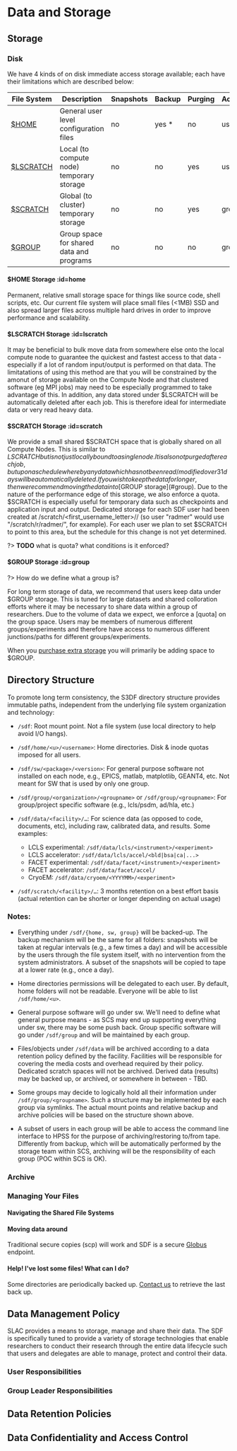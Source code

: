 # Data and Storage

## Storage

### Disk

We have 4 kinds of on disk immediate access storage available; each have their limitations which are described below:

| File System  | Description | Snapshots  | Backup  | Purging  | Access | Retention | Speed |
|---|---|---|---|---|---|---|---|
| [$HOME](#home) | General user level configuration files | no | yes * | no | user | Forever | Fast |
| [$LSCRATCH](#lscratch) | Local (to compute node) temporary storage | no | no | yes | user | Per Job | Fastest |
| [$SCRATCH](#scratch) | Global (to cluster) temporary storage | no | no | yes | group | 31 days* | Fast |
| [$GROUP](#scratch) | Group space for shared data and programs | no | no | no | group | Forever | Fast |

#### $HOME Storage :id=home

Permanent, relative small storage space for things like source code, shell scripts, etc. Our current file system will place small files (<1MB) SSD and also spread larger files across multiple hard drives in order to improve performance and scalability.

#### $LSCRATCH Storage :id=lscratch

It may be beneficial to bulk move data from somewhere else onto the local compute node to guarantee the quickest and fastest access to that data - especially if a lot of random input/output is performed on that data. The limitatations of using this method are that you will be constrained by the amonut of storage available on the Compute Node and that clustered software (eg MPI jobs) may need to be especially programmed to take advantage of this. In addition, any data stored under $LSCRATCH will be automatically deleted after each job. This is therefore ideal for intermediate data or very read heavy data.

#### $SCRATCH Storage :id=scratch

We provide a small shared $SCRATCH space that is globally shared on all Compute Nodes. This is similar to $LSCRATCH but is not just locally bound to a single node. It is also not purged after each job, but upon a schedule whereby any data which has not been read/modified over 31 days will be automatically deleted. If you wish to keep the data for longer, then we recommend moving the data into [$GROUP storage](#group). Due to the nature of the performance edge of this storage, we also enforce a quota. $SCRATCH is especially useful for temporary data such as checkpoints and application input and output.
Dedicated storage for each SDF user had been created at /scratch/<first_username_letter>/<username>/ (so user "radmer" would use "/scratch/r/radmer/", for example).  For each user we plan to set $SCRATCH to point to this area, but the schedule for this change is not yet determined.

?> __TODO__ what is quota? what conditions is it enforced?

#### $GROUP Storage :id=group

?> How do we define what a group is?

For long term storage of data, we recommend that users keep data under $GROUP storage. This is tuned for large datasets and shared colloration efforts where it may be necessary to share data within a group of researchers. Due to the volume of data we expect, we enforce a [quota] on the group space. Users may be members of numerous different groups/experiments and therefore have access to numerous different junctions/paths for different groups/experiments.

When you [purchase extra storage](resources-and-allocations?id=storage-1) you will primarily be adding space to $GROUP.




## Directory Structure

To promote long term consistency, the S3DF directory structure provides immutable paths, independent from the underlying file system organization and technology:

* `/sdf`: Root mount point.  Not a file system (use local directory to help avoid I/O hangs).

* `/sdf/home/<u>/<username>`: Home directories.  Disk & inode quotas imposed for all users.

* `/sdf/sw/<package>/<version>`: For general purpose software not installed on each node, e.g., EPICS, matlab, matplotlib, GEANT4, etc.  Not meant for SW that is used by only one group.

* `/sdf/group/<organization>/<groupname>` or `/sdf/group/<groupname>`: For group/project specific software (e.g., lcls/psdm, ad/hla, etc.)

* `/sdf/data/<facility>/…`: For science data (as opposed to code, documents, etc), including raw, calibrated data, and results. Some examples:
  - LCLS experimental: `/sdf/data/lcls/<instrument>/<experiment>`
  - LCLS accelerator: `/sdf/data/lcls/accel/<bld|bsa|ca|...>`
  - FACET experimental: `/sdf/data/facet/<instrument>/<experiment>`
  - FACET accelerator: `/sdf/data/facet/accel/`
  - CryoEM: `/sdf/data/cryoem/<YYYYMM>/<experiment>`

* `/sdf/scratch/<facility>/…`: 3 months retention on a best effort basis (actual retention can be shorter or longer depending on actual usage)

### Notes:

- Everything under `/sdf/{home, sw, group}` will be backed-up. The backup mechanism will be the same for all folders: snapshots will be taken at regular intervals (e.g., a few times a day) and will be accessible by the users through the file system itself, with no intervention from the system administrators. A subset of the snapshots will be copied to tape at a lower rate (e.g., once a day).

- Home directories permissions will be delegated to each user. By default, home folders will not be readable. Everyone will be able to list `/sdf/home/<u>`.

- General purpose software will go under sw. We'll need to define what general purpose means - as SCS may end up supporting everything under sw, there may be some push back. Group specific software will go under `/sdf/group` and will be maintained by each group.

- Files/objects under `/sdf/data` will be archived according to a data retention policy defined by the facility. Facilities will be responsible for covering the media costs and overhead required by their policy. Dedicated scratch spaces will not be archived. Derived data (results) may be backed up, or archived, or somewhere in between - TBD.

- Some groups may decide to logically hold all their information under `/sdf/group/<groupname>`. Such a structure may be implemented by each group via symlinks. The actual mount points and relative backup and archive policies will be based on the structure shown above. 

- A subset of users in each group will be able to access the command line interface to HPSS for the purpose of archiving/restoring to/from tape. Differently from backup, which will be automatically performed by the storage team within SCS, archiving will be the responsibility of each group (POC within SCS is OK).




### Archive


### Managing Your Files

#### Navigating the Shared File Systems


#### Moving data around
Traditional secure copies (scp) will work and SDF is a secure [Globus](https://www.globus.org/how-it-works) endpoint. 

#### Help! I've lost some files! What can I do?
Some directories are periodically backed up. [Contact us](contact-us.md) to retrieve the last back up. 


## Data Management Policy

SLAC provides a means to storage, manage and share their data. The SDF is specifically tuned to provide a variety of storage technologies that enable researchers to conduct their research through the entire data lifecycle such that users and delegates are able to manage, protect and control their data.

### User Responsibilities


### Group Leader Responsibilities


## Data Retention Policies


## Data Confidentiality and Access Control



